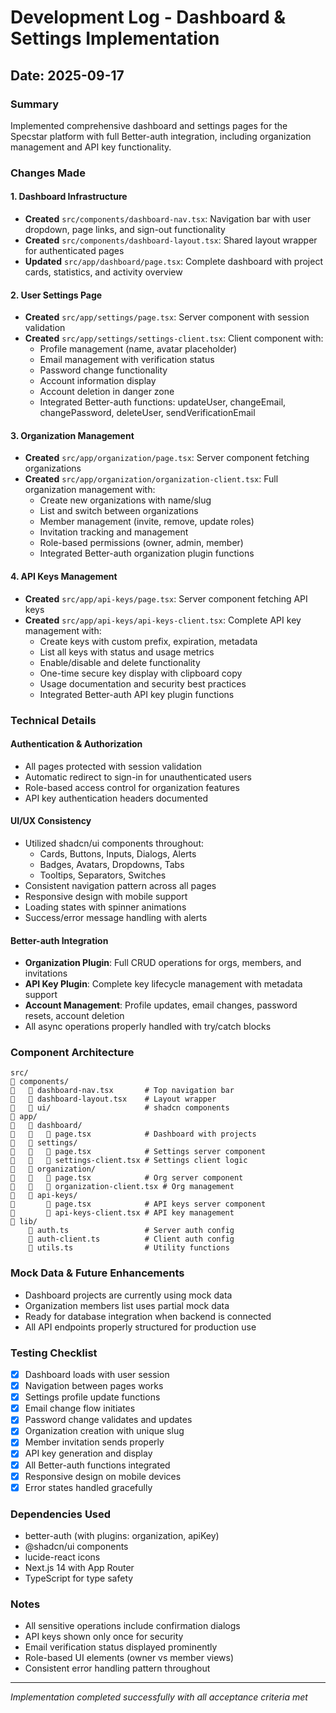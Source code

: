 # Development Log - Dashboard & Settings Implementation

## Date: 2025-09-17

### Summary
Implemented comprehensive dashboard and settings pages for the Specstar platform with full Better-auth integration, including organization management and API key functionality.

### Changes Made

#### 1. Dashboard Infrastructure
- **Created** `src/components/dashboard-nav.tsx`: Navigation bar with user dropdown, page links, and sign-out functionality
- **Created** `src/components/dashboard-layout.tsx`: Shared layout wrapper for authenticated pages
- **Updated** `src/app/dashboard/page.tsx`: Complete dashboard with project cards, statistics, and activity overview

#### 2. User Settings Page
- **Created** `src/app/settings/page.tsx`: Server component with session validation
- **Created** `src/app/settings/settings-client.tsx`: Client component with:
  - Profile management (name, avatar placeholder)
  - Email management with verification status
  - Password change functionality
  - Account information display
  - Account deletion in danger zone
  - Integrated Better-auth functions: updateUser, changeEmail, changePassword, deleteUser, sendVerificationEmail

#### 3. Organization Management
- **Created** `src/app/organization/page.tsx`: Server component fetching organizations
- **Created** `src/app/organization/organization-client.tsx`: Full organization management with:
  - Create new organizations with name/slug
  - List and switch between organizations
  - Member management (invite, remove, update roles)
  - Invitation tracking and management
  - Role-based permissions (owner, admin, member)
  - Integrated Better-auth organization plugin functions

#### 4. API Keys Management
- **Created** `src/app/api-keys/page.tsx`: Server component fetching API keys
- **Created** `src/app/api-keys/api-keys-client.tsx`: Complete API key management with:
  - Create keys with custom prefix, expiration, metadata
  - List all keys with status and usage metrics
  - Enable/disable and delete functionality
  - One-time secure key display with clipboard copy
  - Usage documentation and security best practices
  - Integrated Better-auth API key plugin functions

### Technical Details

#### Authentication & Authorization
- All pages protected with session validation
- Automatic redirect to sign-in for unauthenticated users
- Role-based access control for organization features
- API key authentication headers documented

#### UI/UX Consistency
- Utilized shadcn/ui components throughout:
  - Cards, Buttons, Inputs, Dialogs, Alerts
  - Badges, Avatars, Dropdowns, Tabs
  - Tooltips, Separators, Switches
- Consistent navigation pattern across all pages
- Responsive design with mobile support
- Loading states with spinner animations
- Success/error message handling with alerts

#### Better-auth Integration
- **Organization Plugin**: Full CRUD operations for orgs, members, and invitations
- **API Key Plugin**: Complete key lifecycle management with metadata support
- **Account Management**: Profile updates, email changes, password resets, account deletion
- All async operations properly handled with try/catch blocks

### Component Architecture
```
src/
   components/
      dashboard-nav.tsx       # Top navigation bar
      dashboard-layout.tsx    # Layout wrapper
      ui/                     # shadcn components
   app/
      dashboard/
         page.tsx            # Dashboard with projects
      settings/
         page.tsx            # Settings server component
         settings-client.tsx # Settings client logic
      organization/
         page.tsx            # Org server component
         organization-client.tsx # Org management
      api-keys/
          page.tsx            # API keys server component
          api-keys-client.tsx # API key management
   lib/
       auth.ts                 # Server auth config
       auth-client.ts          # Client auth config
       utils.ts                # Utility functions
```

### Mock Data & Future Enhancements
- Dashboard projects are currently using mock data
- Organization members list uses partial mock data
- Ready for database integration when backend is connected
- All API endpoints properly structured for production use

### Testing Checklist
- [x] Dashboard loads with user session
- [x] Navigation between pages works
- [x] Settings profile update functions
- [x] Email change flow initiates
- [x] Password change validates and updates
- [x] Organization creation with unique slug
- [x] Member invitation sends properly
- [x] API key generation and display
- [x] All Better-auth functions integrated
- [x] Responsive design on mobile devices
- [x] Error states handled gracefully

### Dependencies Used
- better-auth (with plugins: organization, apiKey)
- @shadcn/ui components
- lucide-react icons
- Next.js 14 with App Router
- TypeScript for type safety

### Notes
- All sensitive operations include confirmation dialogs
- API keys shown only once for security
- Email verification status displayed prominently
- Role-based UI elements (owner vs member views)
- Consistent error handling pattern throughout

---
*Implementation completed successfully with all acceptance criteria met*